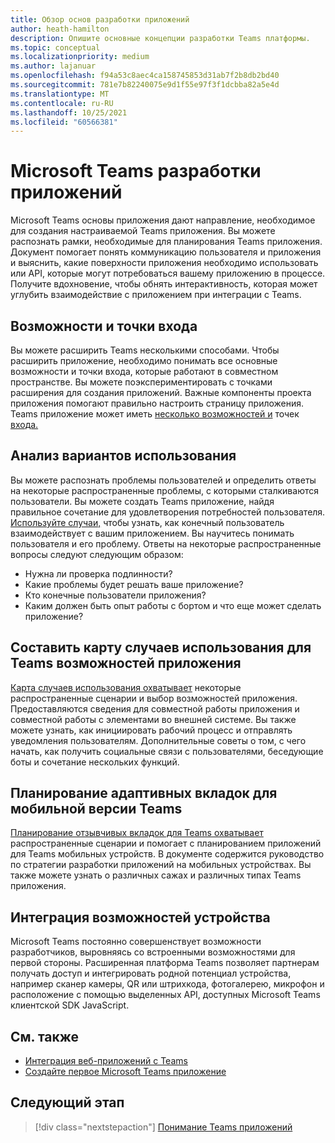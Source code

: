 ```yaml
---
title: Обзор основ разработки приложений
author: heath-hamilton
description: Опишите основные концепции разработки Teams платформы.
ms.topic: conceptual
ms.localizationpriority: medium
ms.author: lajanuar
ms.openlocfilehash: f94a53c8aec4ca158745853d31ab7f2b8db2bd40
ms.sourcegitcommit: 781e7b82240075e9d1f55e97f3f1dcbba82a5e4d
ms.translationtype: MT
ms.contentlocale: ru-RU
ms.lasthandoff: 10/25/2021
ms.locfileid: "60566381"
---
```

# <a name="microsoft-teams-app-development-fundamentals"></a>Microsoft Teams разработки приложений

Microsoft Teams основы приложения дают направление, необходимое для создания настраиваемой Teams приложения. Вы можете распознать рамки, необходимые для планирования Teams приложения. Документ помогает понять коммуникацию пользователя и приложения и выяснить, какие поверхности приложения необходимо использовать или API, которые могут потребоваться вашему приложению в процессе. Получите вдохновение, чтобы обнять интерактивность, которая может углубить взаимодействие с приложением при интеграции с Teams.

## <a name="capabilities-and-entry-points"></a>Возможности и точки входа

Вы можете расширить Teams несколькими способами. Чтобы расширить приложение, необходимо понимать все основные возможности и точки входа, которые работают в совместном пространстве. Вы можете поэкспериментировать с точками расширения для создания приложений. Важные компоненты проекта приложения помогают правильно настроить страницу приложения. Teams приложение может иметь [несколько возможностей и](../concepts/capabilities-overview.md) точек [входа.](../concepts/extensibility-points.md)

## <a name="understand-your-use-cases"></a>Анализ вариантов использования

Вы можете распознать проблемы пользователей и определить ответы на некоторые распространенные проблемы, с которыми сталкиваются пользователи. Вы можете создать Teams приложение, найдя правильное сочетание для удовлетворения потребностей пользователя. [Используйте случаи,](../concepts/design/understand-use-cases.md) чтобы узнать, как конечный пользователь взаимодействует с вашим приложением. Вы научитесь понимать пользователя и его проблему. Ответы на некоторые распространенные вопросы следуют следующим образом:

* Нужна ли проверка подлинности?
* Какие проблемы будет решать ваше приложение?
* Кто конечные пользователи приложения?
* Каким должен быть опыт работы с бортом и что еще может сделать приложение?

## <a name="map-your-use-cases-to-teams-app-capabilities"></a>Составить карту случаев использования для Teams возможностей приложения

[Карта случаев использования охватывает](../concepts/design/map-use-cases.md) некоторые распространенные сценарии и выбор возможностей приложения. Предоставляются сведения для совместной работы приложения и совместной работы с элементами во внешней системе. Вы также можете узнать, как инициировать рабочий процесс и отправлять уведомления пользователям. Дополнительные советы о том, с чего начать, как получить социальные связи с пользователями, беседующие боты и сочетание нескольких функций.

## <a name="plan-responsive-tabs-for-teams-mobile"></a>Планирование адаптивных вкладок для мобильной версии Teams
[Планирование отзывчивых вкладок для Teams охватывает](../concepts/design/plan-responsive-tabs-for-teams-mobile.md) распространенные сценарии и помогает с планированием приложений для Teams мобильных устройств. В документе содержится руководство по стратегии разработки приложений на мобильных устройствах. Вы также можете узнать о различных сажах и различных типах Teams приложения.

## <a name="integrate-device-capabilities"></a>Интеграция возможностей устройства

Microsoft Teams постоянно совершенствует возможности разработчиков, выровняясь со встроенными возможностями для первой стороны. Расширенная платформа Teams позволяет партнерам получать доступ и интегрировать родной потенциал устройства, например сканер камеры, QR или штрихкода, фотогалерею, микрофон и расположение с помощью выделенных API, доступных Microsoft Teams клиентской SDK JavaScript. 

## <a name="see-also"></a>См. также

* [Интеграция веб-приложений с Teams](../samples/integrating-web-apps.md)
* [Создайте первое Microsoft Teams приложение](../build-your-first-app/build-first-app-overview.md) 

## <a name="next-step"></a>Следующий этап

> [!div class="nextstepaction"]
> [Понимание Teams приложений](capabilities-overview.md)

